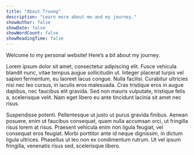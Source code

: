 ```yaml
---
title: "About Truong"
description: "Learn more about me and my journey."
showAuthor: false
showDate: false
showWordCount: false
showReadingTime: false
---
```


Welcome to my personal website! Here’s a bit about my journey.

Lorem ipsum dolor sit amet, consectetur adipiscing elit. Fusce vehicula blandit nunc, vitae tempus augue sollicitudin ut. Integer placerat turpis vel sapien fermentum, eu laoreet lacus congue. Nulla facilisi. Curabitur ultricies nisi nec leo cursus, in iaculis eros malesuada. Cras tristique eros in augue dapibus, nec faucibus elit gravida. Sed non mauris vulputate, tristique felis a, scelerisque velit. Nam eget libero eu ante tincidunt lacinia sit amet nec risus.

Suspendisse potenti. Pellentesque ut justo ut purus gravida finibus. Aenean posuere, enim ut faucibus consequat, quam nulla accumsan orci, ut fringilla risus lorem at risus. Praesent vehicula enim non ligula feugiat, vel consequat eros feugiat. Morbi porttitor ante id neque dignissim, in dictum ligula ultrices. Phasellus ut leo non ex condimentum rutrum. Ut vel ipsum fringilla, venenatis risus sed, scelerisque libero.


